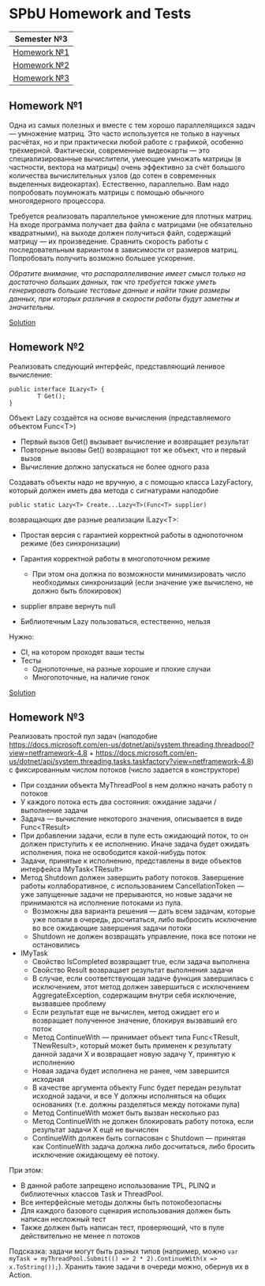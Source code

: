 # SPbU Homework and Tests

Semester №3 |
:-: |
[Homework №1](#homework-1) |
[Homework №2](#homework-2) |
[Homework №3](#homework-3) |

## Homework №1
Одна из самых полезных и вместе с тем хорошо параллелящихся задач — умножение матриц. Это часто используется не только в научных расчётах, но и при практически любой работе с 
графикой, особенно трёхмерной. Фактически, современные видеокарты — это специализированные вычислители, умеющие умножать матрицы (в частности, вектора на матрицы) очень 
эффективно за счёт большого количества вычислительных узлов (до сотен в современных выделенных видеокартах). Естественно, параллельно. Вам надо попробовать поумножать 
матрицы с помощью обычного многоядерного процессора.

Требуется реализовать параллельное умножение для плотных матриц. На входе программа получает два файла с матрицами (не обязательно квадратными), на выходе должен получиться файл,
содержащий матрицу — их произведение. Сравнить скорость работы с последовательным вариантом в зависимости от размеров матриц. Попробовать получить возможно большее ускорение.

*Обратите внимание, что распараллеливание имеет смысл только на достаточно больших данных, так что требуется также уметь генерировать большие тестовые данные и найти такие 
размеры данных, при которых различия в скорости работы будут заметны и значительны.* 

[Solution](https://github.com/PavelSaltykov/Semester3/tree/master/Homeworks/Task1)

## Homework №2
Реализовать следующий интерфейс, представляющий ленивое вычисление:

```
public interface ILazy<T> {
        T Get();
}
```

Объект Lazy создаётся на основе вычисления (представляемого объектом Func\<T>)

- Первый вызов Get() вызывает вычисление и возвращает результат
- Повторные вызовы Get() возвращают тот же объект, что и первый вызов
- Вычисление должно запускаться не более одного раза

Создавать объекты надо не вручную, а с помощью класса LazyFactory, который должен иметь два метода с сигнатурами наподобие
```
public static Lazy<T> Create...Lazy<T>(Func<T> supplier)
```
возвращающих две разные реализации ILazy\<T>:

- Простая версия с гарантией корректной работы в однопоточном режиме (без синхронизации)
- Гарантия корректной работы в многопоточном режиме
  - При этом она должна по возможности минимизировать число необходимых синхронизаций (если значение уже вычислено, не должно быть блокировок)

- supplier вправе вернуть null
- Библиотечным Lazy пользоваться, естественно, нельзя

Нужно:

- CI, на котором проходят ваши тесты
- Тесты
  - Однопоточные, на разные хорошие и плохие случаи
  - Многопоточные, на наличие гонок
  
[Solution](https://github.com/PavelSaltykov/Semester3/tree/master/Homeworks/Task2)

## Homework №3
Реализовать простой пул задач (наподобие https://docs.microsoft.com/en-us/dotnet/api/system.threading.threadpool?view=netframework-4.8 + 
https://docs.microsoft.com/en-us/dotnet/api/system.threading.tasks.taskfactory?view=netframework-4.8) с фиксированным числом потоков (число задается в конструкторе)

- При создании объекта MyThreadPool в нем должно начать работу n потоков
- У каждого потока есть два состояния: ожидание задачи / выполнение задачи
- Задача — вычисление некоторого значения, описывается в виде Func\<TResult>
- При добавлении задачи, если в пуле есть ожидающий поток, то он должен приступить к ее исполнению. Иначе задача будет ожидать исполнения, пока не освободится какой-нибудь поток
- Задачи, принятые к исполнению, представлены в виде объектов интерфейса IMyTask\<TResult>
- Метод Shutdown должен завершить работу потоков. Завершение работы коллаборативное, с использованием CancellationToken — уже запущенные задачи не прерываются, но новые задачи не принимаются на исполнение потоками из пула. 
  - Возможны два варианта решения — дать всем задачам, которые уже попали в очередь, досчитаться, либо выбросить исключение во все ожидающие завершения задачи потоки
  - Shutdown не должен возвращать управление, пока все потоки не остановились
- IMyTask 
  - Свойство IsCompleted возвращает true, если задача выполнена 
  - Свойство Result возвращает результат выполнения задачи   
  - В случае, если соответствующая задаче функция завершилась с исключением, этот метод должен завершиться с исключением AggregateException, 
  содержащим внутри себя исключение, вызвавшее проблему
  - Если результат еще не вычислен, метод ожидает его и возвращает полученное значение, блокируя вызвавший его поток
  - Метод ContinueWith — принимает объект типа Func\<TResult, TNewResult>, который может быть применен к результату данной задачи X и возвращает новую задачу Y, 
  принятую к исполнению
  - Новая задача будет исполнена не ранее, чем завершится исходная
  - В качестве аргумента объекту Func будет передан результат исходной задачи, и все Y должны исполняться на общих основаниях (т.е. должны разделяться между потоками пула)
  - Метод ContinueWith может быть вызван несколько раз
  - Метод ContinueWith не должен блокировать работу потока, если результат задачи X ещё не вычислен
  - ContinueWith должен быть согласован с Shutdown — принятая как ContinueWith задача должна либо досчитаться, либо бросить исключение ожидающему её потоку.

При этом:

- В данной работе запрещено использование TPL, PLINQ и библиотечных классов Task и ThreadPool.
- Все интерфейсные методы должны быть потокобезопасны
- Для каждого базового сценария использования должен быть написан несложный тест
- Также должен быть написан тест, проверяющий, что в пуле действительно не менее n потоков

Подсказка: задачи могут быть разных типов (например, можно `var myTask = myThreadPool.Submit(() => 2 * 2).ContinueWith(x => x.ToString());`).
Хранить такие задачи в очереди можно, обернув их в Action.

